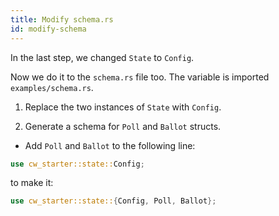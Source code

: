 ```yaml
---
title: Modify schema.rs
id: modify-schema
---
```


In the last step, we changed `State` to `Config`.

Now we do it to the `schema.rs` file too. The variable is imported `examples/schema.rs`.

1. Replace the two instances of `State` with `Config`. 

2. Generate a schema for `Poll` and `Ballot` structs. 

 * Add `Poll` and `Ballot` to the following line:

 ```rust
 use cw_starter::state::Config;
 ```

to make it:

```rust
use cw_starter::state::{Config, Poll, Ballot};
```

